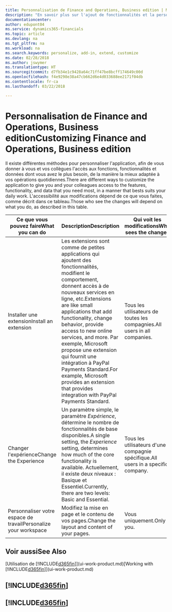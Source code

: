 ```yaml
---
title: Personnalisation de Finance and Operations, Business edition | Microsoft Docs
description: "En savoir plus sur l'ajout de fonctionnalités et la personnalisation de Finance and Operations, Business edition."
documentationcenter: 
author: edupont04
ms.service: dynamics365-financials
ms.topic: article
ms.devlang: na
ms.tgt_pltfrm: na
ms.workload: na
ms.search.keywords: personalize, add-in, extend, customize
ms.date: 02/28/2018
ms.author: jswymer
ms.translationtype: HT
ms.sourcegitcommit: d7fb34e1c9428a64c71ff47be8bcff174649c00d
ms.openlocfilehash: f4e9298e38a47cb662d6e4d033688ee2171f04db
ms.contentlocale: fr-ca
ms.lasthandoff: 03/22/2018

---
```

# <a name="customizing-finance-and-operations-business-edition"></a><span data-ttu-id="01c29-103">Personnalisation de Finance and Operations, Business edition</span><span class="sxs-lookup"><span data-stu-id="01c29-103">Customizing Finance and Operations, Business edition</span></span>
<!--NAV # Customizing Dynamics NAV -->
<span data-ttu-id="01c29-104">Il existe différentes méthodes pour personnaliser l'application, afin de vous donner à vous et vos collègues l'accès aux fonctions, fonctionnalités et données dont vous avez le plus besoin, de la manière la mieux adaptée à vos opérations quotidiennes.</span><span class="sxs-lookup"><span data-stu-id="01c29-104">There are different ways to customize the application to give you and your colleagues access to the features, functionality, and data that you need most, in a manner that bests suits your daily work.</span></span> <span data-ttu-id="01c29-105">L'accessibilité aux modifications dépend de ce que vous faites, comme décrit dans ce tableau.</span><span class="sxs-lookup"><span data-stu-id="01c29-105">Those who see the changes will depend on what you do, as described in this table.</span></span>

| <span data-ttu-id="01c29-106">Ce que vous pouvez faire</span><span class="sxs-lookup"><span data-stu-id="01c29-106">What you can do</span></span>    |  <span data-ttu-id="01c29-107">Description</span><span class="sxs-lookup"><span data-stu-id="01c29-107">Description</span></span>  |  <span data-ttu-id="01c29-108">Qui voit les modifications</span><span class="sxs-lookup"><span data-stu-id="01c29-108">Who sees the changes</span></span>  |  <span data-ttu-id="01c29-109">Plus d'informations</span><span class="sxs-lookup"><span data-stu-id="01c29-109">More information</span></span>  |
|-----|---------------|---------|-------|
|<span data-ttu-id="01c29-110">Installer une extension</span><span class="sxs-lookup"><span data-stu-id="01c29-110">Install an extension</span></span>|<span data-ttu-id="01c29-111">Les extensions sont comme de petites applications qui ajoutent des fonctionnalités, modifient le comportement, donnent accès à de nouveaux services en ligne, etc.</span><span class="sxs-lookup"><span data-stu-id="01c29-111">Extensions are like small applications that add functionality, change behavior, provide access to new online services, and more.</span></span> <span data-ttu-id="01c29-112">Par exemple, Microsoft propose une extension qui fournit une intégration à PayPal Payments Standard.</span><span class="sxs-lookup"><span data-stu-id="01c29-112">For example, Microsoft provides an extension that provides integration with PayPal Payments Standard.</span></span>|<span data-ttu-id="01c29-113">Tous les utilisateurs de toutes les compagnies.</span><span class="sxs-lookup"><span data-stu-id="01c29-113">All users in all companies.</span></span>|[<span data-ttu-id="01c29-114">Personnalisation à l'aide d'extensions</span><span class="sxs-lookup"><span data-stu-id="01c29-114">Customizing Using Extensions</span></span>](ui-extensions.md)|
|<span data-ttu-id="01c29-115">Changer l'expérience</span><span class="sxs-lookup"><span data-stu-id="01c29-115">Change the Experience</span></span>|<span data-ttu-id="01c29-116">Un paramètre simple, le paramètre *Expérience*, détermine le nombre de fonctionnalités de base disponibles.</span><span class="sxs-lookup"><span data-stu-id="01c29-116">A single setting, the *Experience* setting, determines how much of the core functionality is available.</span></span> <span data-ttu-id="01c29-117">Actuellement, il existe deux niveaux : Basique et Essentiel.</span><span class="sxs-lookup"><span data-stu-id="01c29-117">Currently, there are two levels: Basic and Essential.</span></span>|<span data-ttu-id="01c29-118">Tous les utilisateurs d'une compagnie spécifique.</span><span class="sxs-lookup"><span data-stu-id="01c29-118">All users in a specific company.</span></span>|<span data-ttu-id="01c29-119">[Personnalisation de votre expérience [!INCLUDE[d365fin](includes/d365fin_md.md)]](ui-experiences.md)</span><span class="sxs-lookup"><span data-stu-id="01c29-119">[Customizing Your [!INCLUDE[d365fin](includes/d365fin_md.md)] Experience](ui-experiences.md)</span></span>|
|<span data-ttu-id="01c29-120">Personnaliser votre espace de travail</span><span class="sxs-lookup"><span data-stu-id="01c29-120">Personalize your workspace</span></span>|<span data-ttu-id="01c29-121">Modifiez la mise en page et le contenu de vos pages.</span><span class="sxs-lookup"><span data-stu-id="01c29-121">Change the layout and content of your pages.</span></span>|<span data-ttu-id="01c29-122">Vous uniquement.</span><span class="sxs-lookup"><span data-stu-id="01c29-122">Only you.</span></span>|[<span data-ttu-id="01c29-123">Personnalisation de votre espace de travail</span><span class="sxs-lookup"><span data-stu-id="01c29-123">Personalizing Your Workspace</span></span>](ui-personalization-user.md)|

## <a name="see-also"></a><span data-ttu-id="01c29-124">Voir aussi</span><span class="sxs-lookup"><span data-stu-id="01c29-124">See Also</span></span>
<span data-ttu-id="01c29-125">[Utilisation de [!INCLUDE[d365fin](includes/d365fin_md.md)]](ui-work-product.md)</span><span class="sxs-lookup"><span data-stu-id="01c29-125">[Working with [!INCLUDE[d365fin](includes/d365fin_md.md)]](ui-work-product.md)</span></span>  

## [!INCLUDE[d365fin](includes/free_trial_md.md)]  
## [!INCLUDE[d365fin](includes/training_link_md.md)]

